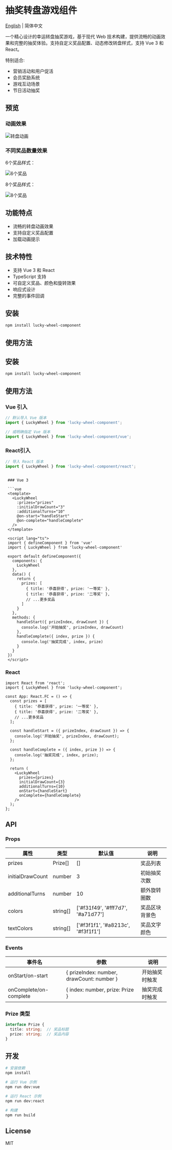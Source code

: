 # 抽奖转盘游戏组件

[English](./README_en.md) | 简体中文

一个精心设计的幸运转盘抽奖游戏，基于现代 Web 技术构建，提供流畅的动画效果和完整的抽奖体验。支持自定义奖品配置、动态修改转盘样式，支持 Vue 3 和 React。

特别适合:
- 营销活动和用户促活
- 会员奖励系统
- 游戏互动场景
- 节日活动抽奖

## 预览

### 动画效果
![转盘动画](https://github.com/tinhour/spin-the-wheel/raw/main/screenshot/screenRecordingAnimation.gif)

### 不同奖品数量效果
6个奖品样式：

![6个奖品](https://github.com/tinhour/spin-the-wheel/raw/main/screenshot/screenFor6items.png)

8个奖品样式：

![8个奖品](https://github.com/tinhour/spin-the-wheel/raw/main/screenshot/screenFor8items.png)

## 功能特点

- 流畅的转盘动画效果
- 支持自定义奖品配置
- 加载动画提示
 
 ## 技术特性
 
 - 支持 Vue 3 和 React
 - TypeScript 支持
 - 可自定义奖品、颜色和旋转效果
 - 响应式设计
 - 完整的事件回调
 
 ## 安装
 
 ```bash
 npm install lucky-wheel-component
 ```
 
 ## 使用方法
 
 ## 安装

```bash
npm install lucky-wheel-component
```

## 使用方法

### Vue  引入

```javascript
// 默认导入 Vue 版本
import { LuckyWheel } from 'lucky-wheel-component';

// 或明确指定 Vue 版本
import { LuckyWheel } from 'lucky-wheel-component/vue';
```

### React引入

```javascript
// 导入 React 版本
import { LuckyWheel } from 'lucky-wheel-component/react';
```
```

 ### Vue 3
 
 ```vue
 <template>
   <LuckyWheel 
     :prizes="prizes"
     :initialDrawCount="3"
     :additionalTurns="10"
     @on-start="handleStart"
     @on-complete="handleComplete"
   />
 </template>
 
 <script lang="ts">
 import { defineComponent } from 'vue'
 import { LuckyWheel } from 'lucky-wheel-component'
 
 export default defineComponent({
   components: {
     LuckyWheel
   },
   data() {
     return {
       prizes: [
         { title: '恭喜获得', prize: '一等奖' },
         { title: '恭喜获得', prize: '二等奖' },
         // ...更多奖品
       ]
     }
   },
   methods: {
     handleStart({ prizeIndex, drawCount }) {
       console.log('开始抽奖', prizeIndex, drawCount)
     },
     handleComplete({ index, prize }) {
       console.log('抽奖完成', index, prize)
     }
   }
 })
 </script>
 ```
 
 ### React
 
 ```tsx
 import React from 'react';
 import { LuckyWheel } from 'lucky-wheel-component';
 
 const App: React.FC = () => {
   const prizes = [
     { title: '恭喜获得', prize: '一等奖' },
     { title: '恭喜获得', prize: '二等奖' },
     // ...更多奖品
   ];
 
   const handleStart = ({ prizeIndex, drawCount }) => {
     console.log('开始抽奖', prizeIndex, drawCount);
   };
 
   const handleComplete = ({ index, prize }) => {
     console.log('抽奖完成', index, prize);
   };
 
   return (
     <LuckyWheel 
       prizes={prizes}
       initialDrawCount={3}
       additionalTurns={10}
       onStart={handleStart}
       onComplete={handleComplete}
     />
   );
 };
 ```
 
 ## API
 
 ### Props
 
 | 属性 | 类型 | 默认值 | 说明 |
 |------|------|--------|------|
 | prizes | Prize[] | [] | 奖品列表 |
 | initialDrawCount | number | 3 | 初始抽奖次数 |
 | additionalTurns | number | 10 | 额外旋转圈数 |
 | colors | string[] | ['#f31f49', '#fff7d7', '#a71d77'] | 奖品区块背景色 |
 | textColors | string[] | ['#f3f1f1', '#a8213c', '#f3f1f1'] | 奖品文字颜色 |
 
 ### Events
 
 | 事件名 | 参数 | 说明 |
 |--------|------|------|
 | onStart/on-start | { prizeIndex: number, drawCount: number } | 开始抽奖时触发 |
 | onComplete/on-complete | { index: number, prize: Prize } | 抽奖完成时触发 |
 
 ### Prize 类型
 
 ```typescript
 interface Prize {
   title: string;  // 奖品标题
   prize: string;  // 奖品内容
 }
 ```
 
 ## 开发
 
 ```bash
 # 安装依赖
 npm install
 
 # 运行 Vue 示例
 npm run dev:vue
 
 # 运行 React 示例
 npm run dev:react
 
 # 构建
 npm run build
 ```
 
 ## License
 
 MIT
